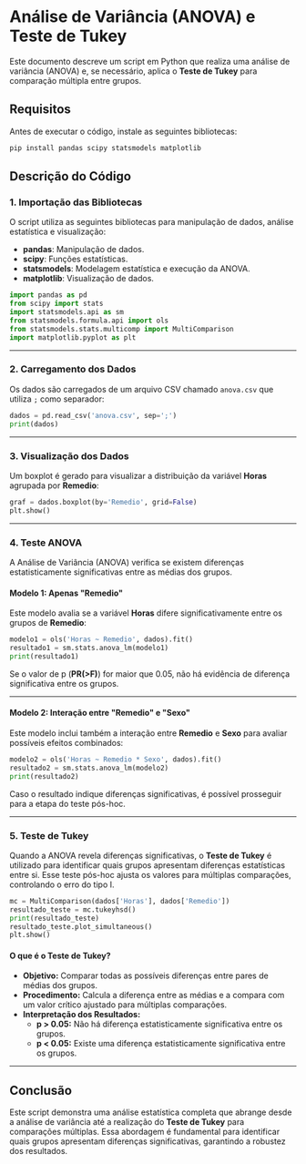 # **Análise de Variância (ANOVA) e Teste de Tukey**

Este documento descreve um script em Python que realiza uma análise de variância (ANOVA) e, se necessário, aplica o **Teste de Tukey** para comparação múltipla entre grupos.

## **Requisitos**

Antes de executar o código, instale as seguintes bibliotecas:

```bash
pip install pandas scipy statsmodels matplotlib
```

## **Descrição do Código**

### **1. Importação das Bibliotecas**

O script utiliza as seguintes bibliotecas para manipulação de dados, análise estatística e visualização:

- **pandas**: Manipulação de dados.
- **scipy**: Funções estatísticas.
- **statsmodels**: Modelagem estatística e execução da ANOVA.
- **matplotlib**: Visualização de dados.

```python
import pandas as pd
from scipy import stats
import statsmodels.api as sm
from statsmodels.formula.api import ols
from statsmodels.stats.multicomp import MultiComparison
import matplotlib.pyplot as plt
```

---

### **2. Carregamento dos Dados**

Os dados são carregados de um arquivo CSV chamado `anova.csv` que utiliza `;` como separador:

```python
dados = pd.read_csv('anova.csv', sep=';')
print(dados)
```

---

### **3. Visualização dos Dados**

Um boxplot é gerado para visualizar a distribuição da variável **Horas** agrupada por **Remedio**:

```python
graf = dados.boxplot(by='Remedio', grid=False)
plt.show()
```

---

### **4. Teste ANOVA**

A Análise de Variância (ANOVA) verifica se existem diferenças estatisticamente significativas entre as médias dos grupos.

#### **Modelo 1: Apenas "Remedio"**

Este modelo avalia se a variável **Horas** difere significativamente entre os grupos de **Remedio**:

```python
modelo1 = ols('Horas ~ Remedio', dados).fit()
resultado1 = sm.stats.anova_lm(modelo1)
print(resultado1)
```

Se o valor de p (**PR(>F)**) for maior que 0.05, não há evidência de diferença significativa entre os grupos.

---

#### **Modelo 2: Interação entre "Remedio" e "Sexo"**

Este modelo inclui também a interação entre **Remedio** e **Sexo** para avaliar possíveis efeitos combinados:

```python
modelo2 = ols('Horas ~ Remedio * Sexo', dados).fit()
resultado2 = sm.stats.anova_lm(modelo2)
print(resultado2)
```

Caso o resultado indique diferenças significativas, é possível prosseguir para a etapa do teste pós-hoc.

---

### **5. Teste de Tukey**

Quando a ANOVA revela diferenças significativas, o **Teste de Tukey** é utilizado para identificar quais grupos apresentam diferenças estatísticas entre si. Esse teste pós-hoc ajusta os valores para múltiplas comparações, controlando o erro do tipo I.

```python
mc = MultiComparison(dados['Horas'], dados['Remedio'])
resultado_teste = mc.tukeyhsd()
print(resultado_teste)
resultado_teste.plot_simultaneous()
plt.show()
```

#### **O que é o Teste de Tukey?**

- **Objetivo:** Comparar todas as possíveis diferenças entre pares de médias dos grupos.
- **Procedimento:** Calcula a diferença entre as médias e a compara com um valor crítico ajustado para múltiplas comparações.
- **Interpretação dos Resultados:**  
  - **p > 0.05:** Não há diferença estatisticamente significativa entre os grupos.  
  - **p < 0.05:** Existe uma diferença estatisticamente significativa entre os grupos.

---

## **Conclusão**

Este script demonstra uma análise estatística completa que abrange desde a análise de variância até a realização do **Teste de Tukey** para comparações múltiplas. Essa abordagem é fundamental para identificar quais grupos apresentam diferenças significativas, garantindo a robustez dos resultados.